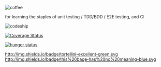 ![coffee](https://i.cloudup.com/OPTKt5svqO-3000x3000.png)
                                                 
for learning the staples of unit testing / TDD/BDD / E2E testing, and CI

![codeship](https://www.codeship.io/projects/7dd53b10-abb3-0131-bea5-5e5557b9142b/status)

[![Coverage Status](https://coveralls.io/repos/niklassletteland/coffee/badge.png?branch=master)](https://coveralls.io/r/niklassletteland/coffee?branch=master)

[![hunger status](http://img.shields.io/badge/hunger-medium-yellow.svg)](#)

http://img.shields.io/badge/tortellini-excellent-green.svg
http://img.shields.io/badge/this%20bage-has%20no%20meaning-blue.svg
